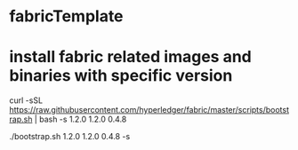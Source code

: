 # fabricTemplate

# install fabric related images and binaries with specific version
curl -sSL https://raw.githubusercontent.com/hyperledger/fabric/master/scripts/bootstrap.sh | bash -s 1.2.0 1.2.0 0.4.8


./bootstrap.sh 1.2.0 1.2.0 0.4.8 -s

